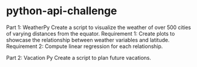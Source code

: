 # python-api-challenge

Part 1: WeatherPy
Create a script to visualize the weather of over 500 cities of varying distances from the equator.
  Requirement 1: Create plots to showcase the relationship between weather variables and latitude.
  Requirement 2: Compute linear regression for each relationship.

Part 2: Vacation Py
Create a script to plan future vacations.
